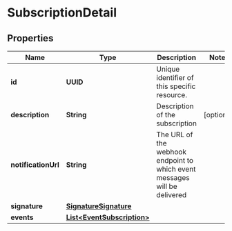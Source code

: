 

# SubscriptionDetail


## Properties

| Name | Type | Description | Notes |
|------------ | ------------- | ------------- | -------------|
|**id** | **UUID** | Unique identifier of this specific resource. |  |
|**description** | **String** | Description of the subscription |  [optional] |
|**notificationUrl** | **String** | The URL of the webhook endpoint to which event messages will be delivered |  |
|**signature** | [**SignatureSignature**](SignatureSignature.md) |  |  |
|**events** | [**List&lt;EventSubscription&gt;**](EventSubscription.md) |  |  |



